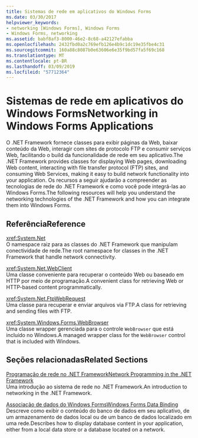 ```yaml
---
title: Sistemas de rede em aplicativos do Windows Forms
ms.date: 03/30/2017
helpviewer_keywords:
- networking [Windows Forms], Windows Forms
- Windows Forms, networking
ms.assetid: babf8af3-8000-46e2-8c68-a42127efabba
ms.openlocfilehash: 2432fbd0a2c769efb126e4b9c1dc19e35fbe4c31
ms.sourcegitcommit: 160a88c8087b0e63606e6e35f9bd57fa5f69c168
ms.translationtype: MT
ms.contentlocale: pt-BR
ms.lasthandoff: 03/09/2019
ms.locfileid: "57712364"
---
```

# <a name="networking-in-windows-forms-applications"></a><span data-ttu-id="946d8-102">Sistemas de rede em aplicativos do Windows Forms</span><span class="sxs-lookup"><span data-stu-id="946d8-102">Networking in Windows Forms Applications</span></span>
<span data-ttu-id="946d8-103">O .NET Framework fornece classes para exibir páginas da Web, baixar conteúdo da Web, interagir com sites de protocolo FTP e consumir serviços Web, facilitando o build da funcionalidade de rede em seu aplicativo.</span><span class="sxs-lookup"><span data-stu-id="946d8-103">The .NET Framework provides classes for displaying Web pages, downloading Web content, interacting with file transfer protocol (FTP) sites, and consuming Web Services, making it easy to build network functionality into your application.</span></span> <span data-ttu-id="946d8-104">Os recursos a seguir ajudarão a compreender as tecnologias de rede do .NET Framework e como você pode integrá-las ao Windows Forms.</span><span class="sxs-lookup"><span data-stu-id="946d8-104">The following resources will help you understand the networking technologies of the .NET Framework and how you can integrate them into Windows Forms.</span></span>  
  
## <a name="reference"></a><span data-ttu-id="946d8-105">Referência</span><span class="sxs-lookup"><span data-stu-id="946d8-105">Reference</span></span>  
 <xref:System.Net>  
 <span data-ttu-id="946d8-106">O namespace raiz para as classes do .NET Framework que manipulam conectividade de rede.</span><span class="sxs-lookup"><span data-stu-id="946d8-106">The root namespace for classes in the .NET Framework that handle network connectivity.</span></span>  
  
 <xref:System.Net.WebClient>  
 <span data-ttu-id="946d8-107">Uma classe conveniente para recuperar o conteúdo Web ou baseado em HTTP por meio de programação.</span><span class="sxs-lookup"><span data-stu-id="946d8-107">A convenient class for retrieving Web or HTTP-based content programmatically.</span></span>  
  
 <xref:System.Net.FtpWebRequest>  
 <span data-ttu-id="946d8-108">Uma classe para recuperar e enviar arquivos via FTP.</span><span class="sxs-lookup"><span data-stu-id="946d8-108">A class for retrieving and sending files with FTP.</span></span>  
  
 <xref:System.Windows.Forms.WebBrowser>  
 <span data-ttu-id="946d8-109">Uma classe wrapper gerenciada para o controle `WebBrowser` que está incluído no Windows.</span><span class="sxs-lookup"><span data-stu-id="946d8-109">A managed wrapper class for the `WebBrowser` control that is included with Windows.</span></span>  
  
## <a name="related-sections"></a><span data-ttu-id="946d8-110">Seções relacionadas</span><span class="sxs-lookup"><span data-stu-id="946d8-110">Related Sections</span></span>  
 [<span data-ttu-id="946d8-111">Programação de rede no .NET Framework</span><span class="sxs-lookup"><span data-stu-id="946d8-111">Network Programming in the .NET Framework</span></span>](../../network-programming/index.md)  
 <span data-ttu-id="946d8-112">Uma introdução ao sistema de rede no .NET Framework.</span><span class="sxs-lookup"><span data-stu-id="946d8-112">An introduction to networking in the .NET Framework.</span></span>  
  
 [<span data-ttu-id="946d8-113">Associação de dados do Windows Forms</span><span class="sxs-lookup"><span data-stu-id="946d8-113">Windows Forms Data Binding</span></span>](../windows-forms-data-binding.md)  
 <span data-ttu-id="946d8-114">Descreve como exibir o conteúdo do banco de dados em seu aplicativo, de um armazenamento de dados local ou de um banco de dados localizado em uma rede.</span><span class="sxs-lookup"><span data-stu-id="946d8-114">Describes how to display database content in your application, either from a local data store or a database located on a network.</span></span>

